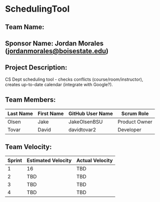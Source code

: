 # SchedulingTool

## Team Name: 

## Sponsor Name: Jordan Morales (jordanmorales@boisestate.edu)

## Project Description:
CS Dept scheduling tool - checks conflicts (course/room/instructor), creates up-to-date calendar (integrate with Google?).

## Team Members:

Last Name       | First Name       | GitHub User Name    | Scrum Role
--------------- | ---------------- | ------------------- | ---------------
Olsen           | Jake             | JakeOlsenBSU        | Product Owner
Tovar	        | David		   | davidtovar2	 | Developer

## Team Velocity:

Sprint | Estimated Velocity | Actual Velocity
------ | ------------------ | ---------------
1      | 16                 | TBD
2      | TBD                | TBD
3      | TBD                | TBD
4      | TBD                | TBD
